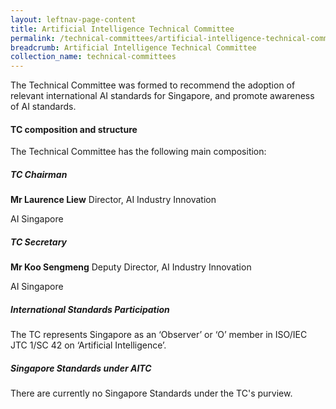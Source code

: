 ```yaml
---
layout: leftnav-page-content
title: Artificial Intelligence Technical Committee
permalink: /technical-committees/artificial-intelligence-technical-committee/
breadcrumb: Artificial Intelligence Technical Committee
collection_name: technical-committees
---
```


The Technical Committee was formed to recommend the adoption of relevant international AI standards for Singapore, and promote awareness of AI standards.

#### TC composition and structure
The Technical Committee has the following main composition:

##### TC Chairman

**Mr Laurence Liew**
Director, AI Industry Innovation

AI Singapore

##### TC Secretary

**Mr Koo Sengmeng**
Deputy Director, AI Industry Innovation

AI Singapore


##### International Standards Participation
The TC represents Singapore as an ‘Observer’ or ‘O’ member in ISO/IEC JTC 1/SC 42 on ‘Artificial Intelligence’.

##### Singapore Standards under AITC
There are currently no Singapore Standards under the TC's purview.
